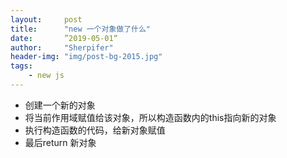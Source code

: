 ```yaml
---
layout:     post
title:      "new 一个对象做了什么"
date:       ”2019-05-01“
author:     "Sherpifer"
header-img: "img/post-bg-2015.jpg"
tags:
    - new js 
---
```


- 创建一个新的对象
- 将当前作用域赋值给该对象，所以构造函数内的this指向新的对象
- 执行构造函数的代码，给新对象赋值
- 最后return 新对象